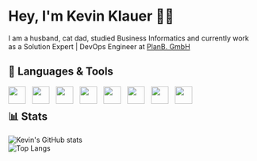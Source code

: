 
# Hey, I'm Kevin Klauer 🌱🙌

I am a husband, cat dad, studied Business Informatics and currently work as a Solution Expert | DevOps Engineer at [PlanB. GmbH](https://github.com/PlanBGmbH) 

## 🦺 Languages & Tools

<img align="left" width="35x" style="padding-right:10px;" src="https://cdn.jsdelivr.net/gh/devicons/devicon/icons/java/java-original.svg" />
<img align="left" width="35x" style="padding-right:10px;" src="https://cdn.jsdelivr.net/gh/devicons/devicon/icons/python/python-original.svg" />
<img align="left" width="35x" style="padding-right:10px;" src="https://cdn.jsdelivr.net/gh/devicons/devicon/icons/terraform/terraform-original.svg" />
<img align="left" width="35x" style="padding-right:10px;" src="https://cdn.jsdelivr.net/gh/devicons/devicon/icons/github/github-original.svg" />
<img align="left" width="35x" style="padding-right:10px;" src="https://cdn.jsdelivr.net/gh/devicons/devicon/icons/azure/azure-original.svg" />
<img align="left" width="35x" style="padding-right:10px;" src="https://cdn.jsdelivr.net/gh/devicons/devicon/icons/vscode/vscode-original.svg" />
<img align="left" width="35x" style="padding-right:10px;" src="https://cdn.jsdelivr.net/gh/devicons/devicon/icons/windows8/windows8-original.svg" />
<img align="left" width="35x" style="padding-right:10px;" src="https://cdn.jsdelivr.net/gh/devicons/devicon/icons/git/git-original.svg" />


<br />


## 📊 Stats

![Kevin's GitHub stats](https://github-readme-stats.vercel.app/api?username=kevin-klauer&show_icons=true&theme=gruvbox)
<br>
![Top Langs](https://github-readme-stats.vercel.app/api/top-langs/?username=kevin-klauer&layout=compact&theme=gruvbox)


<!---
kevin-klauer/kevin-klauer is a ✨ special ✨ repository because its `README.md` (this file) appears on your GitHub profile.
You can click the Preview link to take a look at your changes.
--->

